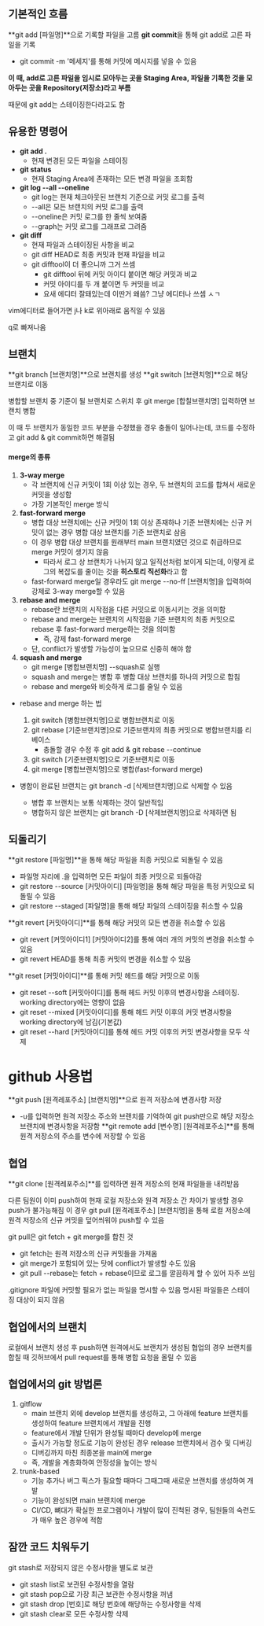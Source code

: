 
## 기본적인 흐름

**git add [파일명]**으로 기록할 파일을 고름
**git commit**을 통해 git add로 고른 파일을 기록
- git commit -m '메세지'를 통해 커밋에 메시지를 넣을 수 있음

**이 때, add로 고른 파일을 임시로 모아두는 곳을 Staging Area, 파일을 기록한 것을 모아두는 곳을 Repository(저장소)라고 부름**

때문에 git add는 스테이징한다라고도 함

## 유용한 명령어

- **git add .**
  - 현재 변경된 모든 파일을 스테이징
- **git status**
  - 현재 Staging Area에 존재하는 모든 변경 파일을 조회함
- **git log --all --oneline**
  - git log는 현재 체크아웃된 브랜치 기준으로 커밋 로그를 출력
  - --all은 모든 브랜치의 커밋 로그를 출력
  - --oneline은 커밋 로그를 한 줄씩 보여줌
  - --graph는 커밋 로그를 그래프로 그려줌
- **git diff**
  - 현재 파일과 스테이징된 사항을 비교
  - git diff HEAD로 최종 커밋과 현재 파일을 비교
  - git difftool이 더 좋으니까 그거 쓰셈
    - git difftool 뒤에 커밋 아이디 붙이면 해당 커밋과 비교
    - 커밋 아이디를 두 개 붙이면 두 커밋을 비교
    - 요새 에디터 잘돼있는데 이딴거 왜씀? 그냥 에디터나 쓰셈 ㅅㄱ

vim에디터로 들어가면 j나 k로 위아래로 움직일 수 있음

q로 빠져나옴

## 브랜치

**git branch [브랜치명]**으로 브랜치를 생성
**git switch [브랜치명]**으로 해당 브랜치로 이동

병합할 브랜치 중 기준이 될 브랜치로 스위치 후 git merge [합칠브랜치명] 입력하면 브랜치 병합 

이 때 두 브랜치가 동일한 코드 부분을 수정했을 경우 충돌이 일어나는데, 코드를 수정하고 git add & git commit하면 해결됨

#### merge의 종류

1. **3-way merge**
   - 각 브랜치에 신규 커밋이 1회 이상 있는 경우, 두 브랜치의 코드를 합쳐서 새로운 커밋을 생성함
   - 가장 기본적인 merge 방식
2. **fast-forward merge**
   - 병합 대상 브랜치에는 신규 커밋이 1회 이상 존재하나 기준 브랜치에는 신규 커밋이 없는 경우 병합 대상 브랜치를 기준 브랜치로 삼음
   - 이 경우 병합 대상 브랜치를 원래부터 main 브랜치였던 것으로 취급하므로 merge 커밋이 생기지 않음
     - 따라서 로그 상 브랜치가 나뉘지 않고 일직선처럼 보이게 되는데, 이렇게 로그의 복잡도를 줄이는 것을 **히스토리 직선화**라고 함
   - fast-forward merge일 경우라도 git merge --no-ff [브랜치명]을 입력하여 강제로 3-way merge할 수 있음
3. **rebase and merge**
   - rebase란 브랜치의 시작점을 다른 커밋으로 이동시키는 것을 의미함
   - rebase and merge는 브랜치의 시작점을 기준 브랜치의 최종 커밋으로 rebase 후 fast-forward merge하는 것을 의미함
     - 즉, 강제 fast-forward merge
   - 단, conflict가 발생할 가능성이 높으므로 신중히 해야 함
4. **squash and merge**
   - git merge [병합브랜치명] --squash로 실행
   - squash and merge는 병합 후 병합 대상 브랜치를 하나의 커밋으로 합침
   - rebase and merge와 비슷하게 로그를 줄일 수 있음

- rebase and merge 하는 법
  1. git switch [병합브랜치명]으로 병합브랜치로 이동
  2. git rebase [기준브랜치명]으로 기준브랜치의 최종 커밋으로 병합브랜치를 리베이스
     - 충돌할 경우 수정 후 git add & git rebase --continue
  3. git switch [기준브랜치명]으로 기준브랜치로 이동
  4. git merge [병합브랜치명]으로 병합(fast-forward merge)

- 병합이 완료된 브랜치는 git branch -d [삭제브랜치명]으로 삭제할 수 있음
  - 병합 후 브랜치는 보통 삭제하는 것이 일반적임
  - 병합하지 않은 브랜치는 git branch -D [삭제브랜치명]으로 삭제하면 됨


## 되돌리기

**git restore [파일명]**을 통해 해당 파일을 최종 커밋으로 되돌릴 수 있음
- 파일명 자리에 .을 입력하면 모든 파일이 최종 커밋으로 되돌아감
- git restore --source [커밋아이디] [파일명]을 통해 해당 파일을 특정 커밋으로 되돌릴 수 있음
- git restore --staged [파일명]을 통해 해당 파일의 스테이징을 취소할 수 있음

**git revert [커밋아이디]**를 통해 해당 커밋의 모든 변경을 취소할 수 있음
- git revert [커밋아이디1] [커밋아이디2]를 통해 여러 개의 커밋의 변경을 취소할 수 있음
- git revert HEAD를 통해 최종 커밋의 변경을 취소할 수 있음

**git reset [커밋아이디]**를 통해 커밋 헤드를 해당 커밋으로 이동
- git reset --soft [커밋아이디]를 통해 헤드 커밋 이후의 변경사항을 스테이징. working directory에는 영향이 없음
- git reset --mixed [커밋아이디]를 통해 헤드 커밋 이후의 커밋 변경사항을 working directory에 남김(기본값)
- git reset --hard [커밋아이디]를 통해 헤드 커밋 이후의 커밋 변경사항을 모두 삭제


# github 사용법

**git push [원격레포주소] [브랜치명]**으로 원격 저장소에 변경사항 저장
- -u를 입력하면 원격 저장소 주소와 브랜치를 기억하여 git push만으로 해당 저장소 브랜치에 변경사항을 저장함
**git remote add [변수명] [원격레포주소]**를 통해 원격 저장소의 주소를 변수에 저장할 수 있음

## 협업

**git clone [원격레포주소]**를 입력하면 원격 저장소의 현재 파일들을 내려받음

다른 팀원이 이미 push하여 현재 로컬 저장소와 원격 저장소 간 차이가 발생할 경우 push가 불가능해짐
이 경우 git pull [원격레포주소] [브랜치명]을 통해 로컬 저장소에 원격 저장소의 신규 커밋을 덮어씌워야 push할 수 있음

git pull은 git fetch + git merge를 합친 것
- git fetch는 원격 저장소의 신규 커밋들을 가져옴
- git merge가 포함되어 있는 탓에 conflict가 발생할 수도 있음
- git pull --rebase는 fetch + rebase이므로 로그를 깔끔하게 할 수 있어 자주 쓰임

.gitignore 파일에 커밋할 필요가 없는 파일을 명시할 수 있음
명시된 파일들은 스테이징 대상이 되지 않음

## 협업에서의 브랜치

로컬에서 브랜치 생성 후 push하면 원격에서도 브랜치가 생성됨
협업의 경우 브랜치를 합칠 때 깃허브에서 pull request를 통해 병합 요청을 올릴 수 있음


## 협업에서의 git 방법론

1. gitflow
   - main 브랜치 외에 develop 브랜치를 생성하고, 그 아래에 feature 브랜치를 생성하여 feature 브랜치에서 개발을 진행
   - feature에서 개발 단위가 완성될 때마다 develop에 merge
   - 출시가 가능할 정도로 기능이 완성된 경우 release 브랜치에서 검수 및 디버깅
   - 디버깅까지 마친 최종본을 main에 merge
   - 즉, 개발을 계층화하여 안정성을 높이는 방식
2. trunk-based 
   - 기능 추가나 버그 픽스가 필요할 때마다 그때그때 새로운 브랜치를 생성하여 개발
   - 기능이 완성되면 main 브랜치에 merge
   - CI/CD, 뼈대가 확실한 프로그램이나 개발이 많이 진척된 경우, 팀원들의 숙련도가 매우 높은 경우에 적합

## 잠깐 코드 치워두기

git stash로 저장되지 않은 수정사항을 별도로 보관
- git stash list로 보관된 수정사항을 열람
- git stash pop으로 가장 최근 보관한 수정사항을 꺼냄 
- git stash drop [번호]로 해당 번호에 해당하는 수정사항을 삭제
- git stash clear로 모든 수정사항 삭제
